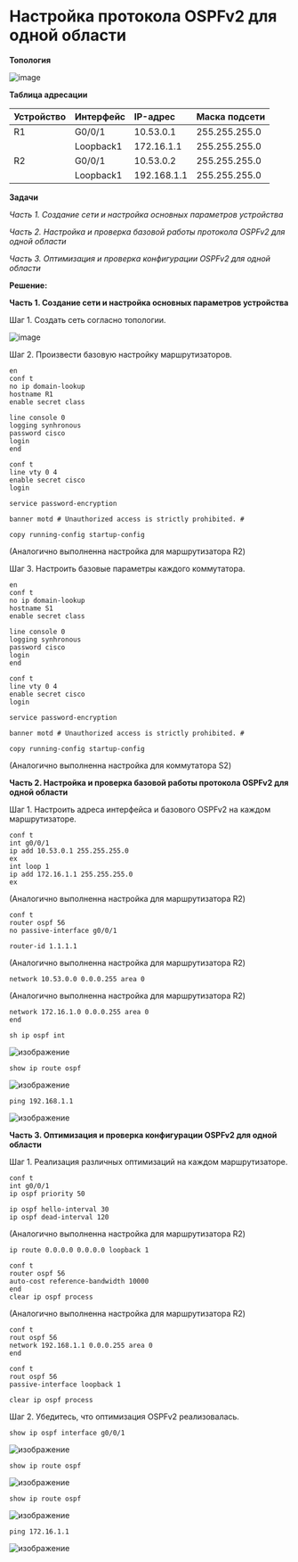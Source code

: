# Настройка протокола OSPFv2 для одной области

**Топология**

![image](https://user-images.githubusercontent.com/84719218/165545719-3348afe0-d231-438e-a9fb-a7d5b9d7379c.png)

**Таблица адресации**

| Устройство    | Интерфейс          | IP-адрес                 |Маска подсети    |
| :-------------|:------------------ | :----------------------- |:--------------- |
| R1            | G0/0/1             | 10.53.0.1                | 255.255.255.0   |
|               | Loopback1          | 172.16.1.1               | 255.255.255.0   |
| R2            | G0/0/1             | 10.53.0.2                | 255.255.255.0   |
|               | Loopback1          | 192.168.1.1              | 255.255.255.0   |

**Задачи**

*Часть 1. Создание сети и настройка основных параметров устройства*

*Часть 2. Настройка и проверка базовой работы протокола  OSPFv2 для одной области*

*Часть 3. Оптимизация и проверка конфигурации OSPFv2 для одной области*

**Решение:**

**Часть 1. Создание сети и настройка основных параметров устройства**

Шаг 1. Создать сеть согласно топологии.

![image](https://user-images.githubusercontent.com/84719218/165689538-911dd572-482d-472b-a87d-44e803c82d63.png)

Шаг 2. Произвести базовую настройку маршрутизаторов.

```
en
conf t
no ip domain-lookup
hostname R1
enable secret class
```

```
line console 0
logging synhronous
password cisco
login
end
```

```
conf t
line vty 0 4
enable secret cisco
login
```

```
service password-encryption
```

```
banner motd # Unauthorized access is strictly prohibited. #
```

```
copy running-config startup-config
```

(Аналогично выполненна настройка для маршрутизатора R2)

Шаг 3. Настроить базовые параметры каждого коммутатора.

```
en
conf t
no ip domain-lookup
hostname S1
enable secret class
```

```
line console 0
logging synhronous
password cisco
login
end
```

```
conf t
line vty 0 4
enable secret cisco
login
```

```
service password-encryption
```

```
banner motd # Unauthorized access is strictly prohibited. #
```

```
copy running-config startup-config
```

(Аналогично выполненна настройка для коммутатора S2)

**Часть 2. Настройка и проверка базовой работы протокола OSPFv2 для одной области**

Шаг 1. Настроить адреса интерфейса и базового OSPFv2 на каждом маршрутизаторе.

```
conf t
int g0/0/1
ip add 10.53.0.1 255.255.255.0
ex
int loop 1
ip add 172.16.1.1 255.255.255.0
ex
```
(Аналогично выполненна настройка для маршрутизатора R2)

```
conf t
router ospf 56
no passive-interface g0/0/1
```

```
router-id 1.1.1.1
```
(Аналогично выполненна настройка для маршрутизатора R2)

```
network 10.53.0.0 0.0.0.255 area 0
```
(Аналогично выполненна настройка для маршрутизатора R2)

```
network 172.16.1.0 0.0.0.255 area 0
end
```

```
sh ip ospf int
```

![изображение](https://user-images.githubusercontent.com/84719218/170275805-dc115341-9153-4f23-b735-8bfdacfb920e.png)

```
show ip route ospf
```

![изображение](https://user-images.githubusercontent.com/84719218/174987840-d7368c49-76dd-4399-98a0-d12e9275e42a.png)

```
ping 192.168.1.1
```

![изображение](https://user-images.githubusercontent.com/84719218/174988067-d710ab53-137c-4f15-884e-91ab5ebbb35c.png)

**Часть 3. Оптимизация и проверка конфигурации OSPFv2 для одной области**

Шаг 1. Реализация различных оптимизаций на каждом маршрутизаторе.

```
conf t
int g0/0/1
ip ospf priority 50
```

```
ip ospf hello-interval 30
ip ospf dead-interval 120
```
(Аналогично выполненна настройка для маршрутизатора R2)

```
ip route 0.0.0.0 0.0.0.0 loopback 1
```

```
conf t
router ospf 56
auto-cost reference-bandwidth 10000
end
clear ip ospf process
```
(Аналогично выполненна настройка для маршрутизатора R2)

```
conf t
rout ospf 56
network 192.168.1.1 0.0.0.255 area 0
end
```

```
conf t
rout ospf 56
passive-interface loopback 1
```

```
clear ip ospf process
```

Шаг 2. Убедитесь, что оптимизация OSPFv2 реализовалась.

```
show ip ospf interface g0/0/1
```

![изображение](https://user-images.githubusercontent.com/84719218/170653004-af721db0-7697-4e2d-ad9e-cd09ac6b2cf8.png)

```
show ip route ospf
```

![изображение](https://user-images.githubusercontent.com/84719218/170653271-f6c0be14-534b-40e3-88e8-346e5ab8411d.png)

```
show ip route ospf
```

![изображение](https://user-images.githubusercontent.com/84719218/170653233-5a330425-5f75-4c80-949d-16884aef37a9.png)

```
ping 172.16.1.1
```

![изображение](https://user-images.githubusercontent.com/84719218/170653421-5592615e-f5cb-4d63-9d74-d31c792a8753.png)




